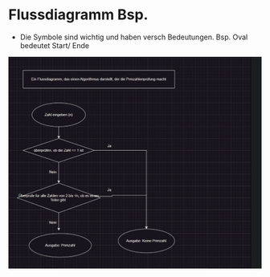# Flussdiagramm Bsp. 

- Die Symbole sind wichtig und haben versch Bedeutungen. Bsp. Oval bedeutet Start/ Ende

![Flussdiagramm](./images/Flussd.png)